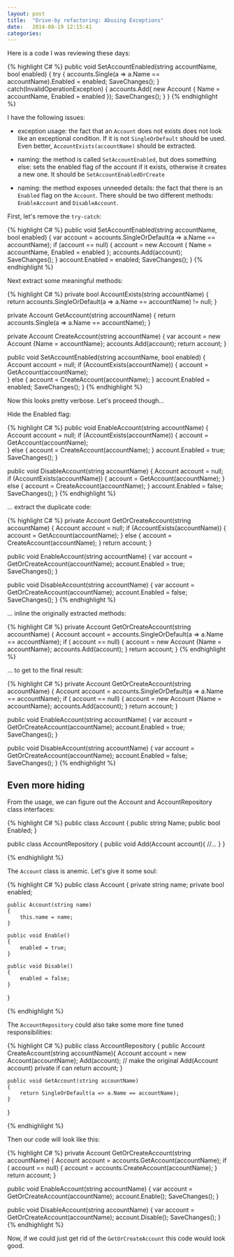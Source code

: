 ```yaml
---
layout: post
title:  "Drive-by refactoring: Abusing Exceptions"
date:   2014-08-19 12:15:41
categories:
---
```


Here is a code I was reviewing these days:

{% highlight C# %}
public void SetAccountEnabled(string accountName, bool enabled)
{
    try
    {
        accounts.Single(a => a.Name == accountName).Enabled = enabled;
        SaveChanges();
    }
    catch(InvalidOperationException)
    {
        accounts.Add( 
            new Account { 
                Name = accountName, 
                Enabled = enabled
            });
        SaveChanges();
    }
}
{% endhighlight %}

I have the following issues:

- exception usage: the fact that an `Account` does not exists does not look like an exceptional condition. If it is not `SingleOrDefault` should be used. Even better, `AccountExists(accountName)` should be extracted. 

- naming: the method is called `SetAccountEnabled`, but does something else: sets the enabled flag of the account if it exists, otherwise it creates a new one. It should be `SetAccountEnabledOrCreate`

- naming: the method exposes unneeded details: the fact that there is an `Enabled` flag on the `Account`. There should be two different methods: `EnableAccount` and `DisableAccount`.

First, let's remove the `try-catch`:

{% highlight C# %}
public void SetAccountEnabled(string accountName, bool enabled)
{
    var account = accounts.SingleOrDefault(a => a.Name == accountName);
    if (account == null)
    {
        account = new Account {
                Name = accountName,
                Enabled = enabled
            };
        accounts.Add(account);
        SaveChanges();
    }
    account.Enabled = enabled;
    SaveChanges();
}
{% endhighlight %}

Next extract some meaningful methods:

{% highlight C# %}
private bool AccountExists(string accountName)
{
    return accounts.SingleOrDefault(a => a.Name == accountName) != null;
}

private Account GetAccount(string accountName)
{
    return accounts.Single(a => a.Name == accountName);
}

private Account CreateAccount(string accountName)
{
    var account = new Account {Name = accountName};
    accounts.Add(account);
    return account;
}

public void SetAccountEnabled(string accountName, bool enabled)
{
    Account account = null;
    if (AccountExists(accountName))
    {
        account = GetAccount(accountName);                
    }
    else
    {
        account = CreateAccount(accountName);
    }
    account.Enabled = enabled;
    SaveChanges();
}
{% endhighlight %}

Now this looks pretty verbose. Let's proceed though...

Hide the Enabled flag:

{% highlight C# %}
public void EnableAccount(string accountName)
{
    Account account = null;
    if (AccountExists(accountName))
    {
        account = GetAccount(accountName);                
    }
    else
    {
        account = CreateAccount(accountName);
    }
    account.Enabled = true;
    SaveChanges();
}

public void DisableAccount(string accountName)
{
    Account account = null;
    if (AccountExists(accountName))
    {
        account = GetAccount(accountName);
    }
    else
    {
        account = CreateAccount(accountName);
    }
    account.Enabled = false;
    SaveChanges();
}
{% endhighlight %}

... extract the duplicate code:

{% highlight C# %}
private Account GetOrCreateAccount(string accountName)
{
    Account account = null;
    if (AccountExists(accountName))
    {
        account = GetAccount(accountName);
    }
    else
    {
        account = CreateAccount(accountName);
    }
    return account;
}

public void EnableAccount(string accountName)
{
    var account = GetOrCreateAccount(accountName);
    account.Enabled = true;
    SaveChanges();
}

public void DisableAccount(string accountName)
{
    var account = GetOrCreateAccount(accountName);
    account.Enabled = false;
    SaveChanges();
}
{% endhighlight %}

... inline the originally extracted methods:

{% highlight C# %}
    private Account GetOrCreateAccount(string accountName)
    {
        Account account = accounts.SingleOrDefault(a => a.Name == accountName);
        if ( account == null)
        {
            account = new Account {Name = accountName};
            accounts.Add(account);
        }
        return account;
    }
{% endhighlight %}

... to get to the final result:

{% highlight C# %}
private Account GetOrCreateAccount(string accountName)
{
    Account account = accounts.SingleOrDefault(a => a.Name == accountName);
    if ( account == null)
    {
        account = new Account {Name = accountName};
        accounts.Add(account);
    }
    return account;
}

public void EnableAccount(string accountName)
{
    var account = GetOrCreateAccount(accountName);
    account.Enabled = true;
    SaveChanges();
}

public void DisableAccount(string accountName)
{
    var account = GetOrCreateAccount(accountName);
    account.Enabled = false;
    SaveChanges();
}
{% endhighlight %}

Even more hiding
--

From the usage, we can figure out the Account and AccountRepository class interfaces:

{% highlight C# %}
public class Account
{
    public string Name;
    public bool Enabled;
}

public class AccountRepository
{
    public void Add(Account account){
        //...
    }
}

{% endhighlight %}

The `Account` class is anemic. Let's give it some soul:

{% highlight C# %}
public class Account
{
    private string name;
    private bool enabled;
    
    public Account(string name)
    {
        this.name = name;
    }
    
    public void Enable()
    {
        enabled = true;
    }
    
    public void Disable()
    {
        enabled = false;
    }
}

{% endhighlight %}

The `AccountRepository` could also take some more fine tuned responsibilities:

{% highlight C# %}
public class AccountRepository
{
    public Account CreateAccount(string accountName){
        Account account = new Account(accountName);
        Add(account); // make the original Add(Account account) private if can
        return account;
    }
    
    public void GetAccount(string accountName)
    {
        return SingleOrDefault(a => a.Name == accountName);
    }
}

{% endhighlight %}

Then our code will look like this:

{% highlight C# %}
private Account GetOrCreateAccount(string accountName)
{
    Account account = accounts.GetAccount(accountName);
    if ( account == null)
    {
        account = accounts.CreateAccount(accountName);
    }
    return account;
}

public void EnableAccount(string accountName)
{
    var account = GetOrCreateAccount(accountName);
    account.Enable();
    SaveChanges();
}

public void DisableAccount(string accountName)
{
    var account = GetOrCreateAccount(accountName);
    account.Disable();
    SaveChanges();
}
{% endhighlight %}

Now, if we could just get rid of the `GetOrCreateAccount` this code would look good.